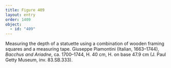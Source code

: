 ```yaml
---
title: Figure 409
layout: entry
order: 1409
object:
  - id: "409"
---
```


Measuring the depth of a statuette using a combination of wooden framing squares and a measuring tape. Giuseppe Piamontini (Italian, 1663–1744), *Bacchus and Ariadne*, ca. 1700–1744, H. 40 cm, H. on base 47.9 cm (J. Paul Getty Museum, inv. 83.SB.333).
